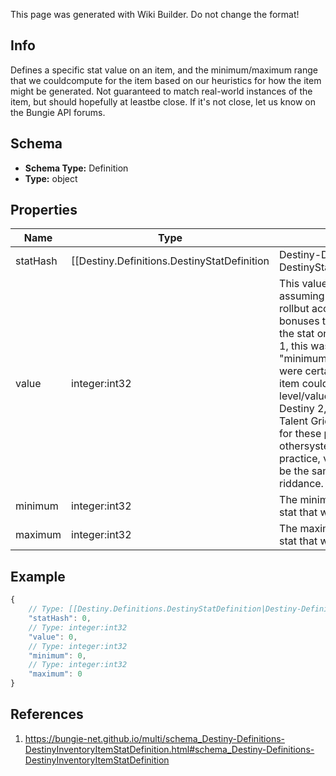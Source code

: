 <span class="wiki-builder">This page was generated with Wiki Builder. Do not change the format!</span>

## Info
Defines a specific stat value on an item, and the minimum/maximum range that we couldcompute for the item based on our heuristics for how the item might be generated. Not guaranteed to match real-world instances of the item, but should hopefully at leastbe close.  If it's not close, let us know on the Bungie API forums.

## Schema
* **Schema Type:** Definition
* **Type:** object

## Properties
Name | Type | Description
---- | ---- | -----------
statHash | [[Destiny.Definitions.DestinyStatDefinition|Destiny-Definitions-DestinyStatDefinition]]:integer:uint32 | The hash for the DestinyStatDefinition representing this stat.
value | integer:int32 | This value represents the stat value assuming the minimum possible rollbut accounting for any mandatory bonuses that should be applied to the stat on item creation. In Destiny 1, this was different from the &quot;minimum&quot; value because there were certain conditionswhere an item could be theoretically lower level/value than the initial roll. In Destiny 2, this is not possible unless Talent Grids begin to be used again for these purposes or some othersystem change occurs... thus in practice, value and minimum should be the same in Destiny 2.  Good riddance.
minimum | integer:int32 | The minimum possible value for this stat that we think the item can roll.
maximum | integer:int32 | The maximum possible value for this stat that we think the item can roll.

## Example
```javascript
{
    // Type: [[Destiny.Definitions.DestinyStatDefinition|Destiny-Definitions-DestinyStatDefinition]]:integer:uint32
    "statHash": 0,
    // Type: integer:int32
    "value": 0,
    // Type: integer:int32
    "minimum": 0,
    // Type: integer:int32
    "maximum": 0
}

```

## References
1. https://bungie-net.github.io/multi/schema_Destiny-Definitions-DestinyInventoryItemStatDefinition.html#schema_Destiny-Definitions-DestinyInventoryItemStatDefinition
